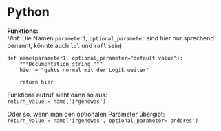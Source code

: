 # Python

**Funktions:**  
_Hint:_ Die Namen `parameter1`, `optional_parameter` sind hier nur sprechend benannt, könnte auch `lol` und `rofl` sein)

```
def name(parameter1, optional_parameter="default value"):
    """Documentation string."""
    hier = "gehts normal mit der Logik weiter"

    return hier

```

Funktions aufruf sieht dann so aus:  
`return_value = name('irgendwas')`

Oder so, wenn man den optionalen  Parameter übergibt:  
`return_value = name('irgendwas', optional_parameter='anderes')`
